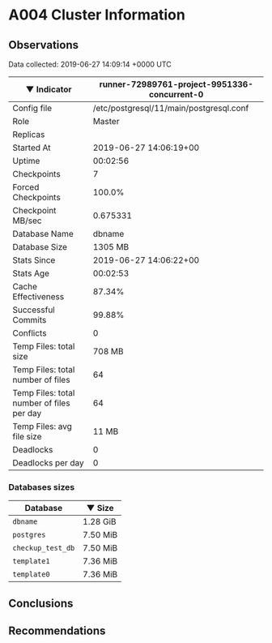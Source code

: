# A004 Cluster Information #

## Observations ##
Data collected: 2019-06-27 14:09:14 +0000 UTC  

|&#9660;&nbsp;Indicator | runner-72989761-project-9951336-concurrent-0 |
|--------|-------|
|Config file |/etc/postgresql/11/main/postgresql.conf|
|Role |Master|
|Replicas ||
|Started At |2019-06-27&nbsp;14:06:19+00|
|Uptime |00:02:56|
|Checkpoints |7|
|Forced Checkpoints |100.0%|
|Checkpoint MB/sec |0.675331|
|Database Name |dbname|
|Database Size |1305&nbsp;MB|
|Stats Since |2019-06-27&nbsp;14:06:22+00|
|Stats Age |00:02:53|
|Cache Effectiveness |87.34%|
|Successful Commits |99.88%|
|Conflicts |0|
|Temp Files: total size |708&nbsp;MB|
|Temp Files: total number of files |64|
|Temp Files: total number of files per day |64|
|Temp Files: avg file size |11&nbsp;MB|
|Deadlocks |0|
|Deadlocks per day |0|


### Databases sizes ###

| Database | &#9660;&nbsp;Size |
|----------|--------|
| `dbname` | 1.28&nbsp;GiB |
| `postgres` | 7.50&nbsp;MiB |
| `checkup_test_db` | 7.50&nbsp;MiB |
| `template1` | 7.36&nbsp;MiB |
| `template0` | 7.36&nbsp;MiB |


## Conclusions ##


## Recommendations ##

